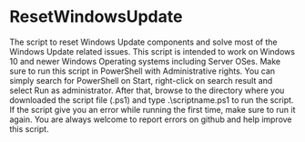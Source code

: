 # ResetWindowsUpdate
The script to reset Windows Update components and solve most of the Windows Update related issues.
This script is intended to work on Windows 10 and newer Windows Operating systems including Server OSes.
Make sure to run this script in PowerShell with Administrative rights. You can simply search for PowerShell on Start, right-click on search result and select Run as administrator. After that, browse to the directory where you downloaded the script file (.ps1) and type .\scriptname.ps1 to run the script.
If the script give you an error while running the first time, make sure to run it again.
You are always welcome to report errors on github and help improve this script.

